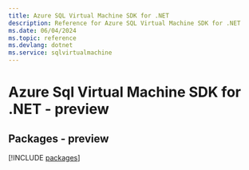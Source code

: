 ```yaml
---
title: Azure SQL Virtual Machine SDK for .NET
description: Reference for Azure SQL Virtual Machine SDK for .NET
ms.date: 06/04/2024
ms.topic: reference
ms.devlang: dotnet
ms.service: sqlvirtualmachine
---
```

# Azure Sql Virtual Machine SDK for .NET - preview
## Packages - preview
[!INCLUDE [packages](sql-virtual-machine-index.md)]